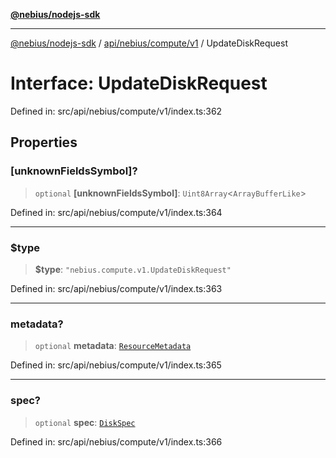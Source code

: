 [**@nebius/nodejs-sdk**](../../../../../README.md)

---

[@nebius/nodejs-sdk](../../../../../README.md) / [api/nebius/compute/v1](../README.md) / UpdateDiskRequest

# Interface: UpdateDiskRequest

Defined in: src/api/nebius/compute/v1/index.ts:362

## Properties

### \[unknownFieldsSymbol\]?

> `optional` **\[unknownFieldsSymbol\]**: `Uint8Array`\<`ArrayBufferLike`\>

Defined in: src/api/nebius/compute/v1/index.ts:364

---

### $type

> **$type**: `"nebius.compute.v1.UpdateDiskRequest"`

Defined in: src/api/nebius/compute/v1/index.ts:363

---

### metadata?

> `optional` **metadata**: [`ResourceMetadata`](../../../common/v1/interfaces/ResourceMetadata.md)

Defined in: src/api/nebius/compute/v1/index.ts:365

---

### spec?

> `optional` **spec**: [`DiskSpec`](DiskSpec.md)

Defined in: src/api/nebius/compute/v1/index.ts:366
